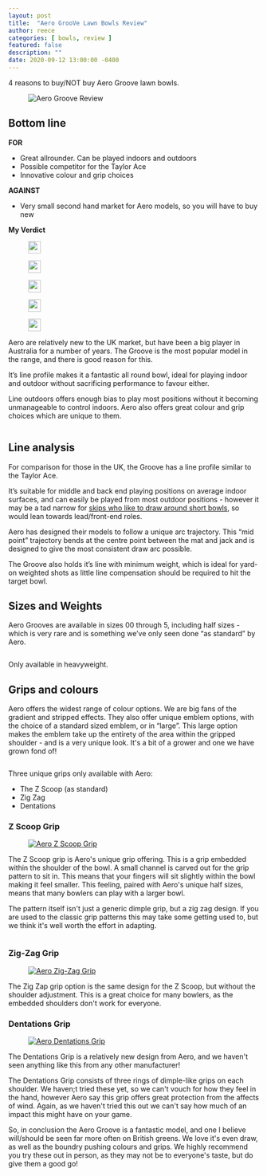 ```yaml
---
layout: post
title:  "Aero GrooVe Lawn Bowls Review"
author: reece
categories: [ bowls, review ]
featured: false
description: ""
date: 2020-09-12 13:00:00 -0400
---
```

    

<!-- wp:paragraph -->
<p xmlns="http://www.w3.org/1999/xhtml">4 reasons to buy/NOT buy Aero Groove lawn bowls.</p>
<!-- /wp:paragraph -->

<!-- wp:image {"id":255,"sizeSlug":"full","linkDestination":"none"} -->
<figure class="wp-block-image size-full"><img src="/img/posts/aero-groove-lawn-bowls-review.jpeg" alt="Aero Groove Review" class="wp-image-255"/></figure>
<!-- /wp:image -->

<!-- wp:heading -->
<h2><a href="#bottom-line"></a>Bottom line</h2>
<!-- /wp:heading -->

<!-- wp:columns -->
<div class="wp-block-columns"><!-- wp:column -->
<div class="wp-block-column"><!-- wp:paragraph -->
<p><strong>FOR</strong></p>
<!-- /wp:paragraph -->

<!-- wp:list -->
<ul><!-- wp:list-item -->
<li>Great allrounder. Can be played indoors and outdoors</li>
<!-- /wp:list-item -->

<!-- wp:list-item -->
<li>Possible competitor for the Taylor Ace</li>
<!-- /wp:list-item -->

<!-- wp:list-item -->
<li>Innovative colour and grip choices</li>
<!-- /wp:list-item --></ul>
<!-- /wp:list --></div>
<!-- /wp:column -->

<!-- wp:column -->
<div class="wp-block-column"><!-- wp:paragraph -->
<p><strong>AGAINST</strong></p>
<!-- /wp:paragraph -->

<!-- wp:list -->
<ul><!-- wp:list-item -->
<li>Very small second hand market for Aero models, so you will have to buy new</li>
<!-- /wp:list-item --></ul>
<!-- /wp:list --></div>
<!-- /wp:column --></div>
<!-- /wp:columns -->

<!-- wp:block {"ref":2703} /-->

<!-- wp:paragraph -->
<p><strong>My Verdict</strong></p>
<!-- /wp:paragraph -->

<!-- wp:group {"layout":{"type":"flex","allowOrientation":false}} -->
<div class="wp-block-group"><!-- wp:image {"id":447,"width":25,"height":25,"sizeSlug":"full","linkDestination":"none"} -->
<figure class="wp-block-image size-full is-resized"><img src="/img/posts/icon-star.jpg" alt="" class="wp-image-447" width="25" height="25"/></figure>
<!-- /wp:image -->

<!-- wp:image {"id":447,"width":25,"height":25,"sizeSlug":"full","linkDestination":"none"} -->
<figure class="wp-block-image size-full is-resized"><img src="/img/posts/icon-star.jpg" alt="" class="wp-image-447" width="25" height="25"/></figure>
<!-- /wp:image -->

<!-- wp:image {"id":447,"width":25,"height":25,"sizeSlug":"full","linkDestination":"none"} -->
<figure class="wp-block-image size-full is-resized"><img src="/img/posts/icon-star.jpg" alt="" class="wp-image-447" width="25" height="25"/></figure>
<!-- /wp:image -->

<!-- wp:image {"id":447,"width":25,"height":25,"sizeSlug":"full","linkDestination":"none"} -->
<figure class="wp-block-image size-full is-resized"><img src="/img/posts/icon-star.jpg" alt="" class="wp-image-447" width="25" height="25"/></figure>
<!-- /wp:image -->

<!-- wp:image {"id":447,"width":25,"height":25,"sizeSlug":"full","linkDestination":"none"} -->
<figure class="wp-block-image size-full is-resized"><img src="/img/posts/icon-star.jpg" alt="" class="wp-image-447" width="25" height="25"/></figure>
<!-- /wp:image --></div>
<!-- /wp:group -->

<!-- wp:paragraph -->
<p>Aero are relatively new to the UK market, but have been a big player in Australia for a number of years. The Groove is the most popular model in the range, and there is good reason for this.</p>
<!-- /wp:paragraph -->

<!-- wp:paragraph -->
<p>It’s line profile makes it a fantastic all round bowl, ideal for playing indoor and outdoor without sacrificing performance to favour either.</p>
<!-- /wp:paragraph -->

<!-- wp:paragraph -->
<p>Line outdoors offers enough bias to play most positions without it becoming unmanageable to control indoors. Aero also offers great colour and grip choices which are unique to them.</p>
<!-- /wp:paragraph -->

<!-- wp:image {"linkDestination":"custom"} -->
<figure class="wp-block-image"><a href="#" target="_blank" rel="noreferrer noopener"><img src="/img/posts/aero-groove-set-of-four.jpg" alt=""/></a></figure>
<!-- /wp:image -->

<!-- wp:heading -->
<h2><a href="#line-analysis"></a>Line analysis</h2>
<!-- /wp:heading -->

<!-- wp:paragraph -->
<p>For comparison for those in the UK, the Groove has a line profile similar to the Taylor Ace.</p>
<!-- /wp:paragraph -->

<!-- wp:block {"ref":2822} /-->

<!-- wp:paragraph -->
<p>It’s suitable for middle and back end playing positions on average indoor surfaces, and can easily be played from most outdoor positions - however it may be a tad narrow for <a href="https://www.jackhighbowls.com/help/lawn-bowls-tips-for-skips/">skips who like to draw around short bowls</a>, so would lean towards lead/front-end roles.</p>
<!-- /wp:paragraph -->

<!-- wp:paragraph -->
<p>Aero has designed their models to follow a unique arc trajectory. This “mid point” trajectory bends at the centre point between the mat and jack and is designed to give the most consistent draw arc possible.</p>
<!-- /wp:paragraph -->

<!-- wp:paragraph -->
<p>The Groove also holds it’s line with minimum weight, which is ideal for yard-on weighted shots as little line compensation should be required to hit the target bowl.</p>
<!-- /wp:paragraph -->

<!-- wp:heading -->
<h2><a href="#sizes-and-weights"></a>Sizes and Weights</h2>
<!-- /wp:heading -->

<!-- wp:paragraph -->
<p>Aero Grooves are available in sizes 00 through 5, including half sizes - which is very rare and is something we’ve only seen done “as standard” by Aero.</p>
<!-- /wp:paragraph -->

<!-- wp:image {"linkDestination":"custom"} -->
<figure class="wp-block-image"><a href="#" target="_blank" rel="noreferrer noopener"><img src="/img/posts/aero-groove-set-of-four-running-surface.jpg" alt=""/></a></figure>
<!-- /wp:image -->

<!-- wp:paragraph -->
<p>Only available in heavyweight.</p>
<!-- /wp:paragraph -->

<!-- wp:heading -->
<h2><a href="#grips-and-colours"></a>Grips and colours</h2>
<!-- /wp:heading -->

<!-- wp:paragraph -->
<p>Aero offers the widest range of colour options. We are big fans of the gradient and stripped effects. They also offer unique emblem options, with the choice of a standard sized emblem, or in “large”. This large option makes the emblem take up the entirety of the area within the gripped shoulder - and is a very unique look. It's a bit of a grower and one we have grown fond of!</p>
<!-- /wp:paragraph -->

<!-- wp:image {"linkDestination":"custom"} -->
<figure class="wp-block-image"><a href="#" target="_blank" rel="noreferrer noopener"><img src="/img/posts/aero-groove-set-of-four-colour.jpg" alt=""/></a></figure>
<!-- /wp:image -->

<!-- wp:paragraph -->
<p>Three unique grips only available with Aero:</p>
<!-- /wp:paragraph -->

<!-- wp:list -->
<ul><!-- wp:list-item -->
<li>The Z Scoop (as standard)</li>
<!-- /wp:list-item -->

<!-- wp:list-item -->
<li>Zig Zag</li>
<!-- /wp:list-item -->

<!-- wp:list-item -->
<li>Dentations</li>
<!-- /wp:list-item --></ul>
<!-- /wp:list -->

<!-- wp:heading {"level":3} -->
<h3><a href="#z-scoop-grip"></a>Z Scoop Grip</h3>
<!-- /wp:heading -->

<!-- wp:image {"linkDestination":"custom"} -->
<figure class="wp-block-image"><a href="#" target="_blank" rel="noreferrer noopener"><img src="/img/posts/z-scoop-grip-aero.png" alt="Aero Z Scoop Grip"/></a></figure>
<!-- /wp:image -->

<!-- wp:paragraph -->
<p>The Z Scoop grip is Aero's unique grip offering. This is a grip embedded within the shoulder of the bowl. A small channel is carved out for the grip pattern to sit in. This means that your fingers will sit slightly within the bowl making it feel smaller. This feeling, paired with Aero's unique half sizes, means that many bowlers can play with a larger bowl.</p>
<!-- /wp:paragraph -->

<!-- wp:paragraph -->
<p>The pattern itself isn't just a generic dimple grip, but a zig zag design. If you are used to the classic grip patterns this may take some getting used to, but we think it's well worth the effort in adapting.</p>
<!-- /wp:paragraph -->

<!-- wp:image {"linkDestination":"custom"} -->
<figure class="wp-block-image"><a href="#" target="_blank" rel="noreferrer noopener"><img src="/img/posts/aero-groove-grip.jpg" alt=""/></a></figure>
<!-- /wp:image -->

<!-- wp:heading {"level":3} -->
<h3><a href="#zig-zag-grip"></a>Zig-Zag Grip</h3>
<!-- /wp:heading -->

<!-- wp:image {"linkDestination":"custom"} -->
<figure class="wp-block-image"><a href="#" target="_blank" rel="noreferrer noopener"><img src="/img/posts/zig-zag-grip-aero.png" alt="Aero Zig-Zag Grip"/></a></figure>
<!-- /wp:image -->

<!-- wp:paragraph -->
<p>The Zig Zap grip option is the same design for the Z Scoop, but without the shoulder adjustment. This is a great choice for many bowlers, as the embedded shoulders don't work for everyone.</p>
<!-- /wp:paragraph -->

<!-- wp:heading {"level":3} -->
<h3><a href="#dentations-grip"></a>Dentations Grip</h3>
<!-- /wp:heading -->

<!-- wp:image {"linkDestination":"custom"} -->
<figure class="wp-block-image"><a href="#" target="_blank" rel="noreferrer noopener"><img src="/img/posts/dentations-grip-aero.png" alt="Aero Dentations Grip"/></a></figure>
<!-- /wp:image -->

<!-- wp:paragraph -->
<p>The Dentations Grip is a relatively new design from Aero, and we haven't seen anything like this from any other manufacturer!</p>
<!-- /wp:paragraph -->

<!-- wp:paragraph -->
<p>The Dentations Grip consists of three rings of dimple-like grips on each shoulder. We haven;t tried these yet, so we can't vouch for how they feel in the hand, however Aero say this grip offers great protection from the affects of wind. Again, as we haven't tried this out we can't say how much of an impact this might have on your game.</p>
<!-- /wp:paragraph -->

<!-- wp:paragraph -->
<p>So, in conclusion the Aero Groove is a fantastic model, and one I believe will/should be seen far more often on British greens. We love it's even draw, as well as the boundry pushing colours and grips. We highly recommend you try these out in person, as they may not be to everyone's taste, but do give them a good go!</p>
<!-- /wp:paragraph -->

<!-- wp:image {"linkDestination":"custom"} -->
<figure class="wp-block-image"><a href="#" target="_blank" rel="noreferrer noopener"><img src="/img/posts/aero-groove-set-of-four-tertiary.jpg" alt=""/></a></figure>
<!-- /wp:image -->
    